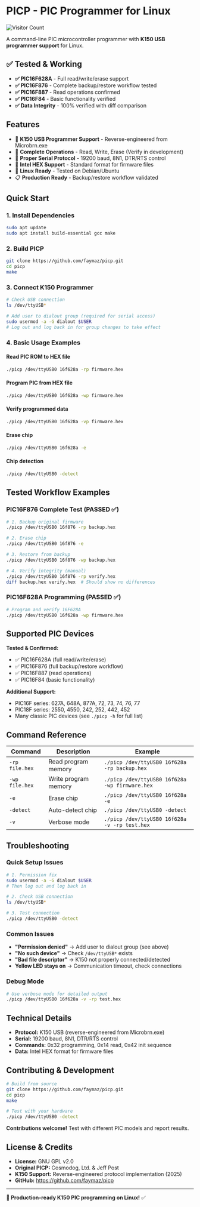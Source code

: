 # PICP - PIC Programmer for Linux

![Visitor Count](https://visitor-badge.laobi.icu/badge?page_id=faymaz.picp)

A command-line PIC microcontroller programmer with **K150 USB programmer support** for Linux.

## ✅ **Tested & Working**

- **✅ PIC16F628A** - Full read/write/erase support
- **✅ PIC16F876** - Complete backup/restore workflow tested
- **✅ PIC16F887** - Read operations confirmed  
- **✅ PIC16F84** - Basic functionality verified
- **✅ Data Integrity** - 100% verified with diff comparison

## Features

- 🚀 **K150 USB Programmer Support** - Reverse-engineered from Microbrn.exe
- 💾 **Complete Operations** - Read, Write, Erase (Verify in development)
- 📡 **Proper Serial Protocol** - 19200 baud, 8N1, DTR/RTS control
- 🔧 **Intel HEX Support** - Standard format for firmware files
- 🐧 **Linux Ready** - Tested on Debian/Ubuntu
- 📋 **Production Ready** - Backup/restore workflow validated

## Quick Start

### 1. Install Dependencies
```bash
sudo apt update
sudo apt install build-essential gcc make
```

### 2. Build PICP
```bash
git clone https://github.com/faymaz/picp.git
cd picp
make
```

### 3. Connect K150 Programmer
```bash
# Check USB connection
ls /dev/ttyUSB*

# Add user to dialout group (required for serial access)
sudo usermod -a -G dialout $USER
# Log out and log back in for group changes to take effect
```

### 4. Basic Usage Examples

#### Read PIC ROM to HEX file
```bash
./picp /dev/ttyUSB0 16f628a -rp firmware.hex
```

#### Program PIC from HEX file
```bash
./picp /dev/ttyUSB0 16f628a -wp firmware.hex
```

#### Verify programmed data
```bash
./picp /dev/ttyUSB0 16f628a -vp firmware.hex
```

#### Erase chip  
```bash
./picp /dev/ttyUSB0 16f628a -e
```

#### Chip detection
```bash
./picp /dev/ttyUSB0 -detect
```

## Tested Workflow Examples

### PIC16F876 Complete Test (PASSED ✅)
```bash
# 1. Backup original firmware
./picp /dev/ttyUSB0 16f876 -rp backup.hex

# 2. Erase chip  
./picp /dev/ttyUSB0 16f876 -e

# 3. Restore from backup
./picp /dev/ttyUSB0 16f876 -wp backup.hex

# 4. Verify integrity (manual)
./picp /dev/ttyUSB0 16f876 -rp verify.hex
diff backup.hex verify.hex  # Should show no differences
```

### PIC16F628A Programming (PASSED ✅)
```bash
# Program and verify 16F628A
./picp /dev/ttyUSB0 16f628a -wp firmware.hex
```

## Supported PIC Devices

**Tested & Confirmed:**
- ✅ PIC16F628A (full read/write/erase)
- ✅ PIC16F876 (full backup/restore workflow)
- ✅ PIC16F887 (read operations)
- ✅ PIC16F84 (basic functionality)

**Additional Support:**
- PIC16F series: 627A, 648A, 877A, 72, 73, 74, 76, 77
- PIC18F series: 2550, 4550, 242, 252, 442, 452
- Many classic PIC devices (see `./picp -h` for full list)

## Command Reference

| Command | Description | Example |
|---------|-------------|---------|
| `-rp file.hex` | Read program memory | `./picp /dev/ttyUSB0 16f628a -rp backup.hex` |
| `-wp file.hex` | Write program memory | `./picp /dev/ttyUSB0 16f628a -wp firmware.hex` |
| `-e` | Erase chip | `./picp /dev/ttyUSB0 16f628a -e` |
| `-detect` | Auto-detect chip | `./picp /dev/ttyUSB0 -detect` |
| `-v` | Verbose mode | `./picp /dev/ttyUSB0 16f628a -v -rp test.hex` |

## Troubleshooting

### Quick Setup Issues
```bash
# 1. Permission fix
sudo usermod -a -G dialout $USER
# Then log out and log back in

# 2. Check USB connection
ls /dev/ttyUSB*

# 3. Test connection
./picp /dev/ttyUSB0 -detect
```

### Common Issues
- **"Permission denied"** → Add user to dialout group (see above)
- **"No such device"** → Check `/dev/ttyUSB*` exists
- **"Bad file descriptor"** → K150 not properly connected/detected
- **Yellow LED stays on** → Communication timeout, check connections

### Debug Mode
```bash
# Use verbose mode for detailed output
./picp /dev/ttyUSB0 16f628a -v -rp test.hex
```

## Technical Details

- **Protocol:** K150 USB (reverse-engineered from Microbrn.exe)
- **Serial:** 19200 baud, 8N1, DTR/RTS control  
- **Commands:** 0x32 programming, 0x14 read, 0x42 init sequence
- **Data:** Intel HEX format for firmware files

## Contributing & Development

```bash
# Build from source
git clone https://github.com/faymaz/picp.git
cd picp
make

# Test with your hardware
./picp /dev/ttyUSB0 -detect
```

**Contributions welcome!** Test with different PIC models and report results.

## License & Credits

- **License:** GNU GPL v2.0
- **Original PICP:** Cosmodog, Ltd. & Jeff Post  
- **K150 Support:** Reverse-engineered protocol implementation (2025)
- **GitHub:** https://github.com/faymaz/picp

---

**🚀 Production-ready K150 PIC programming on Linux!** ✅